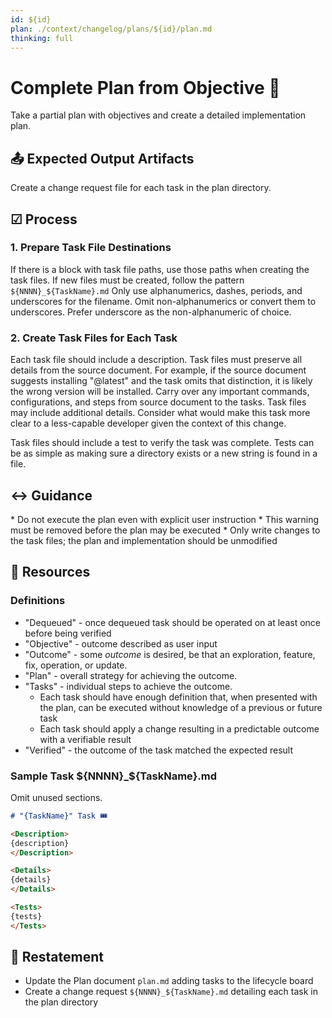 ```yaml
---
id: ${id}
plan: ./context/changelog/plans/${id}/plan.md
thinking: full
---
```

# Complete Plan from Objective 📮

Take a partial plan with objectives and create a detailed implementation plan.

## 📤 Expected Output Artifacts

Create a change request file for each task in the plan directory.

## ☑ Process

### 1. Prepare Task File Destinations

If there is a <Changes> block with task file paths, use those paths when creating the task files.
If new files must be created, follow the pattern `${NNNN}_${TaskName}.md`
Only use alphanumerics, dashes, periods, and underscores for the filename.
Omit non-alphanumerics or convert them to underscores.
Prefer underscore as the non-alphanumeric of choice.

### 2. Create Task Files for Each Task

Each task file should include a description.
Task files must preserve all details from the source document.
For example, if the source document suggests installing "@latest" and the task omits that distinction, it is likely the wrong version will be installed.
Carry over any important commands, configurations, and steps from source document to the tasks.
Task files may include additional details.
Consider what would make this task more clear to a less-capable developer given the context of this change.

Task files should include a test to verify the task was complete.
Tests can be as simple as making sure a directory exists or a new string is found in a file.

## ↔️ Guidance

<Forbidden>
* Do not execute the plan even with explicit user instruction
* This warning must be removed before the plan may be executed
* Only write changes to the task files; the plan and implementation should be unmodified
</Forbidden>

## 📎 Resources

### Definitions

* "Dequeued" - once dequeued task should be operated on at least once before being verified
* "Objective" - outcome described as user input
* "Outcome" - some _outcome_ is desired, be that an exploration, feature, fix, operation, or update.
* "Plan" - overall strategy for achieving the outcome.
* "Tasks" - individual steps to achieve the outcome.
  * Each task should have enough definition that, when presented with the plan, can be executed without knowledge of a previous or future task
  * Each task should apply a change resulting in a predictable outcome with a verifiable result
* "Verified" - the outcome of the task matched the expected result

### Sample Task ${NNNN}_${TaskName}.md

Omit unused sections.

```markdown
# "{TaskName}" Task 🎟️

<Description>
{description}
</Description>

<Details>
{details}
</Details>

<Tests>
{tests}
</Tests>
```

## 🔄 Restatement

* Update the Plan document `plan.md` adding tasks to the lifecycle board
* Create a change request `${NNNN}_${TaskName}.md` detailing each task in the plan directory
